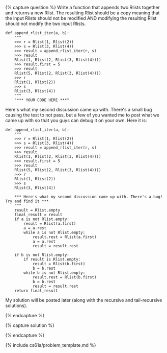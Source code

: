 {% capture question %}
Write a function that appends two Rlists together and returns a new Rlist. The resulting Rlist should be a copy meaning that the input Rlists should not be modified AND modifying the resulting Rlist should not modify the two input Rlists.

    def append_rlist_iter(a, b):
        """
        >>> r = Rlist(1, Rlist(2))
        >>> s = Rlist(3, Rlist(4))
        >>> result = append_rlist_iter(r, s)
        >>> result
        Rlist(1, Rlist(2, Rlist(3, Rlist(4))))
        >>> result.first = 5
        >>> result
        Rlist(5, Rlist(2, Rlist(3, Rlist(4))))
        >>> r
        Rlist(1, Rlist(2))
        >>> s
        Rlist(3, Rlist(4))
        """
        "*** YOUR CODE HERE ***"

Here's what my second discussion came up with. There's a small bug causing the test to not pass, but a few of you wanted me to post what we came up with so that you guys can debug it on your own. Here it is:

    def append_rlist_iter(a, b):
        """
        >>> r = Rlist(1, Rlist(2))
        >>> s = Rlist(3, Rlist(4))
        >>> result = append_rlist_iter(r, s)
        >>> result
        Rlist(1, Rlist(2, Rlist(3, Rlist(4))))
        >>> result.first = 5
        >>> result
        Rlist(5, Rlist(2, Rlist(3, Rlist(4))))
        >>> r
        Rlist(1, Rlist(2))
        >>> s
        Rlist(3, Rlist(4))

        *** Here's what my second discussion came up with. There's a bug! Try and find it ***
        """
        result = Rlist.empty
        final_result = result
        if a is not Rlist.empty:
            result = Rlist(a.first)
            a = a.rest
            while a is not Rlist.empty:
                result.rest = Rlist(a.first)
                a = a.rest
                result = result.rest
        
        if b is not Rlist.empty:
            if result is Rlist.empty:
                result = Rlist(b.first)
                b = b.rest
            while b is not Rlist.empty:
                result.rest = Rlist(b.first)
                b = b.rest
                result = result.rest
        return final_result

My solution will be posted later (along with the recursive and tail-recursive solutions).


{% endcapture %}

{% capture solution %}

{% endcapture %}

{% include cs61a/problem_template.md %}